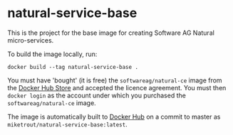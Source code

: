 # natural-service-base

This is the project for the base image for creating Software AG Natural micro-services.

To build the image locally, run:

`docker build --tag natural-service-base .`

You must have 'bought' (it is free) the `softwareag/natural-ce` image from the [Docker Hub Store](https://hub.docker.com/_/softwareag-natural-ce) and accepted the licence agreement. You must then `docker login` as the account under which you purchased the `softwareag/natural-ce` image.  

The image is automatically built to [Docker Hub](https://hub.docker.com/r/miketrout/natural-service-base) on a commit to master as `miketrout/natural-service-base:latest`.
